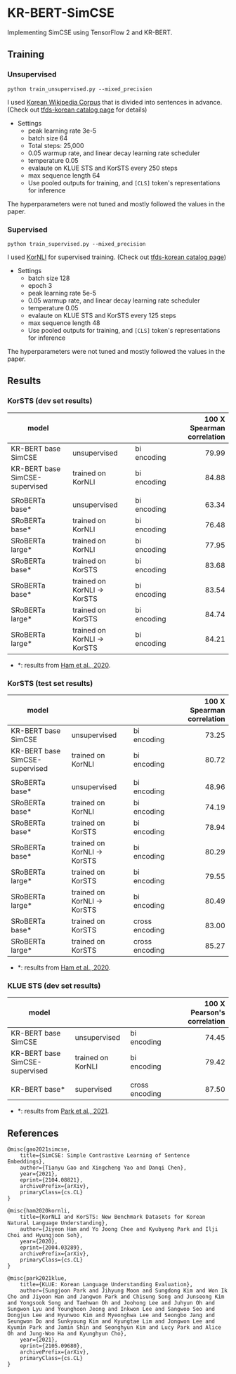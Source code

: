 # KR-BERT-SimCSE

Implementing SimCSE using TensorFlow 2 and KR-BERT.

## Training

### Unsupervised

```
python train_unsupervised.py --mixed_precision
```

I used [Korean Wikipedia Corpus](https://github.com/jeongukjae/korean-wikipedia-corpus) that is divided into sentences in advance. (Check out [tfds-korean catalog page](https://jeongukjae.github.io/tfds-korean/datasets/korean_wikipedia_corpus.html) for details)

* Settings
    * peak learning rate 3e-5
    * batch size 64
    * Total steps: 25,000
    * 0.05 warmup rate, and linear decay learning rate scheduler
    * temperature 0.05
    * evalaute on KLUE STS and KorSTS every 250 steps
    * max sequence length 64
    * Use pooled outputs for training, and `[CLS]` token's representations for inference

The hyperparameters were not tuned and mostly followed the values in the paper.

### Supervised

```
python train_supervised.py --mixed_precision
```

I used [KorNLI](https://github.com/kakaobrain/KorNLUDatasets) for supervised training. (Check out [tfds-korean catalog page](https://jeongukjae.github.io/tfds-korean/datasets/kornli.html))

* Settings
    * batch size 128
    * epoch 3
    * peak learning rate 5e-5
    * 0.05 warmup rate, and linear decay learning rate scheduler
    * temperature 0.05
    * evalaute on KLUE STS and KorSTS every 125 steps
    * max sequence length 48
    * Use pooled outputs for training, and `[CLS]` token's representations for inference

The hyperparameters were not tuned and mostly followed the values in the paper.

## Results

### KorSTS (dev set results)

|model|||100 X Spearman correlation|
|---|---|---|--:|
|KR-BERT base SimCSE           |unsupervised               |bi encoding|79.99|
|KR-BERT base SimCSE-supervised|trained on KorNLI          |bi encoding|84.88|
|||||
|SRoBERTa base*                |unsupervised               |bi encoding|63.34|
|SRoBERTa base*                |trained on KorNLI          |bi encoding|76.48|
|SRoBERTa large*               |trained on KorNLI          |bi encoding|77.95|
|SRoBERTa base*                |trained on KorSTS          |bi encoding|83.68|
|SRoBERTa base*                |trained on KorNLI -> KorSTS|bi encoding|83.54|
|SRoBERTa large*               |trained on KorSTS          |bi encoding|84.74|
|SRoBERTa large*               |trained on KorNLI -> KorSTS|bi encoding|84.21|

* *: results from [Ham et al., 2020](https://arxiv.org/abs/2004.03289).

### KorSTS (test set results)

|model|||100 X Spearman correlation|
|---|---|---|--:|
|KR-BERT base SimCSE           |unsupervised               |bi encoding   |73.25|
|KR-BERT base SimCSE-supervised|trained on KorNLI          |bi encoding   |80.72|
|||||
|SRoBERTa base*                |unsupervised               |bi encoding   |48.96|
|SRoBERTa base*                |trained on KorNLI          |bi encoding   |74.19|
|SRoBERTa base*                |trained on KorSTS          |bi encoding   |78.94|
|SRoBERTa base*                |trained on KorNLI -> KorSTS|bi encoding   |80.29|
|SRoBERTa large*               |trained on KorSTS          |bi encoding   |79.55|
|SRoBERTa large*               |trained on KorNLI -> KorSTS|bi encoding   |80.49|
|SRoBERTa base*                |trained on KorSTS          |cross encoding|83.00|
|SRoBERTa large*               |trained on KorSTS          |cross encoding|85.27|

* *: results from [Ham et al., 2020](https://arxiv.org/abs/2004.03289).

### KLUE STS (dev set results)

|model|||100 X Pearson's correlation|
|---|---|---|--:|
|KR-BERT base SimCSE           |unsupervised                   |bi encoding   |74.45|
|KR-BERT base SimCSE-supervised|trained on KorNLI              |bi encoding   |79.42|
|||||
|KR-BERT base*                 |supervised                     |cross encoding|87.50|

* *: results from [Park et al., 2021](https://arxiv.org/abs/2105.09680).

## References

```
@misc{gao2021simcse,
    title={SimCSE: Simple Contrastive Learning of Sentence Embeddings},
    author={Tianyu Gao and Xingcheng Yao and Danqi Chen},
    year={2021},
    eprint={2104.08821},
    archivePrefix={arXiv},
    primaryClass={cs.CL}
}
```

```
@misc{ham2020kornli,
    title={KorNLI and KorSTS: New Benchmark Datasets for Korean Natural Language Understanding},
    author={Jiyeon Ham and Yo Joong Choe and Kyubyong Park and Ilji Choi and Hyungjoon Soh},
    year={2020},
    eprint={2004.03289},
    archivePrefix={arXiv},
    primaryClass={cs.CL}
}
```

```
@misc{park2021klue,
    title={KLUE: Korean Language Understanding Evaluation},
    author={Sungjoon Park and Jihyung Moon and Sungdong Kim and Won Ik Cho and Jiyoon Han and Jangwon Park and Chisung Song and Junseong Kim and Yongsook Song and Taehwan Oh and Joohong Lee and Juhyun Oh and Sungwon Lyu and Younghoon Jeong and Inkwon Lee and Sangwoo Seo and Dongjun Lee and Hyunwoo Kim and Myeonghwa Lee and Seongbo Jang and Seungwon Do and Sunkyoung Kim and Kyungtae Lim and Jongwon Lee and Kyumin Park and Jamin Shin and Seonghyun Kim and Lucy Park and Alice Oh and Jung-Woo Ha and Kyunghyun Cho},
    year={2021},
    eprint={2105.09680},
    archivePrefix={arXiv},
    primaryClass={cs.CL}
}
```
